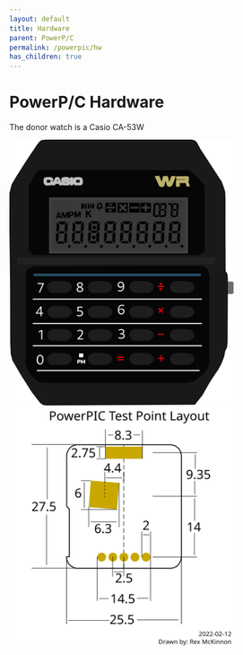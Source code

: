 ```yaml
---
layout: default
title: Hardware
parent: PowerP/C
permalink: /powerpic/hw
has_children: true
---
```


# PowerP/C Hardware

The donor watch is a Casio CA-53W

<img src="/powerpic/docs/watchface.svg" width=400em>

<img src="/powerpic/docs/programming-pinout.svg" width=400em>